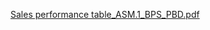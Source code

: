 [Sales performance table_ASM.1_BPS_PBD.pdf](https://github.com/user-attachments/files/15863374/Sales.performance.table_ASM.1_BPS_PBD.pdf)
